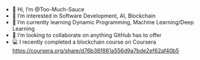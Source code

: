 - 👋 Hi, I’m @Too-Much-Sauce
- 👀 I’m interested in Software Development, AI, Blockchain 
- 🌱 I’m currently learning Dynamic Programming, Machine Learning/Deep Learning 
- 💞️ I’m looking to collaborate on anything GitHub has to offer
- 💻 I recently completed a blockchain course on Coursera https://coursera.org/share/d76b36f881a556d9a7bde2ef62af40b5

<!---
Too-Much-Sauce/Too-Much-Sauce is a ✨ special ✨ repository because its `README.md` (this file) appears on your GitHub profile.
You can click the Preview link to take a look at your changes.
--->
